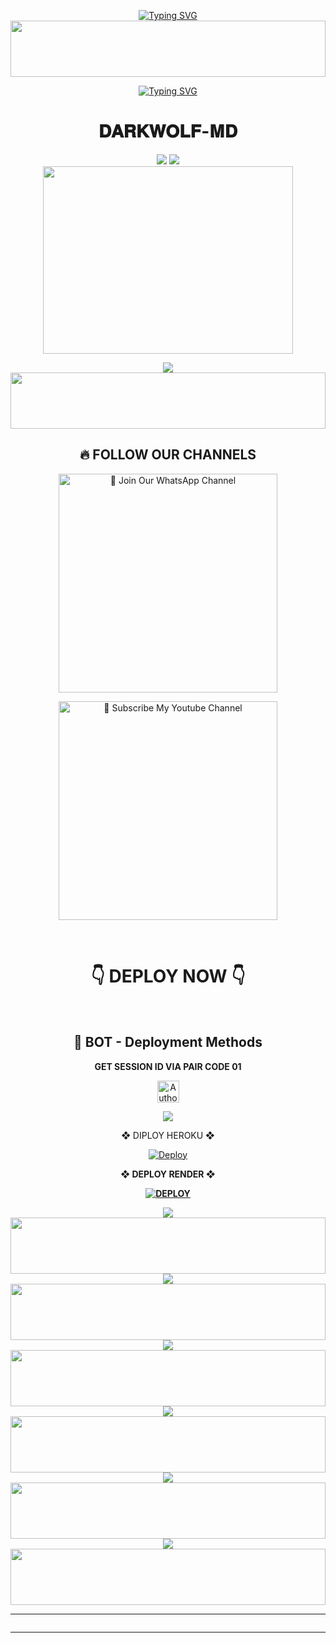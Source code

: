 <div align="center">


 [![Typing SVG](https://readme-typing-svg.herokuapp.com?font=Rockstar-ExtraBold&color=F01&lines=DARKWOLF+ＭＤ+V1+ＷＨＡＴＳＡＰＰ+ＢＯＴ)](https://git.io/typing-svg)
<img src="https://i.imgur.com/dBaSKWF.gif" height="90" width="100%">


<a href="https://git.io/typing-svg"><img src="https://readme-typing-svg.demolab.com?font=Black+Ops+One&size=100&pause=1000&color=1BAFBAFF&center=true&width=1000&height=200&lines=DARKWOLF+MD+BOT;HIRANYA+SATHSARA+GIMHAN" alt="Typing SVG" /></a>
  </p>


<h1>𝐃𝐀𝐑𝐊𝐖𝐎𝐋𝐅-𝐌𝐃</h1>
<a><img src='https://i.imgur.com/LyHic3i.gif'/></a>
<a><img src='https://i.imgur.com/LyHic3i.gif'/></a>

<div align="center" class= "main"> 
  <img src="https://raw.githubusercontent.com/hiran-md/Darkwolf-DATA_BASE/refs/heads/main/Logo/DARK_WOLF-MD.webp?token=GHSAT0AAAAAAC5GPW4IHCFRM4UFAVJVHRWAZ4Q7RLA"width="400" height="300"/>




   
<a><img src='https://i.imgur.com/LyHic3i.gif'/></a>
<img src="https://i.imgur.com/dBaSKWF.gif" height="90" width="100%">


## 🔥 FOLLOW OUR CHANNELS

<a href="(https://whatsapp.com/channel/0029Vb1TE4x6WaKwde5X8R2K)"><img src="https://img.shields.io/badge/Join%20Our%20WhatsApp%20Channel-blue" alt="📎 Join Our WhatsApp Channel" width="350"></a>

<a href="my yt channel"><img src="https://img.shields.io/badge/Subscribe%20My%20Youtube%20Channel-blue" alt="📎 Subscribe My Youtube Channel" width="350"></a>

<br>

<div align="center">
 
  <h1>👇 DEPLOY NOW 👇</h1>
</div>

<br>


## 🎀 BOT -  Deployment Methods

<b>GET SESSION ID VIA PAIR CODE 01</b>

<p align="center">
<a href="https://tohid-md-web-pair-qr.onrender.com"><img height= "35" title="Author" src="https://img.shields.io/badge/GET SESSION ID-1:-black?style=for-the-badge&logo=render"></a>
<p/>


<a><img src='https://i.imgur.com/LyHic3i.gif'/></a>






❖ DIPLOY HEROKU ❖
 
[![Deploy](https://www.herokucdn.com/deploy/button.svg)](https://dashboard.heroku.com/new-app?template=https://github.com/Tohidkhan6332/TOHID_MD)
<b>

❖ DEPLOY RENDER ❖

<a href='https://dashboard.render.com' target="_blank"><img alt='DEPLOY' src='https://img.shields.io/badge/RENDER-h?color=maroon&style=for-the-badge&logo=render'/></a></p>



<a><img src='https://i.imgur.com/LyHic3i.gif'/></a>
<img src="https://i.imgur.com/dBaSKWF.gif" height="90" width="100%">
<a><img src='https://i.imgur.com/LyHic3i.gif'/></a>
<img src="https://i.imgur.com/dBaSKWF.gif" height="90" width="100%">
<a><img src='https://i.imgur.com/LyHic3i.gif'/></a>
<img src="https://i.imgur.com/dBaSKWF.gif" height="90" width="100%">
<a><img src='https://i.imgur.com/LyHic3i.gif'/></a>
<img src="https://i.imgur.com/dBaSKWF.gif" height="90" width="100%">
<a><img src='https://i.imgur.com/LyHic3i.gif'/></a>
<img src="https://i.imgur.com/dBaSKWF.gif" height="90" width="100%">
<a><img src='https://i.imgur.com/LyHic3i.gif'/></a>
<img src="https://i.imgur.com/dBaSKWF.gif" height="90" width="100%">

</details>
<hr>
<img src="http://readme-typing-svg.herokuapp.com?color=d1fa02&center=true&vCenter=true&multiline=false&lines=Created+By+WHITE+VIPER+INC" alt="">
<hr>
